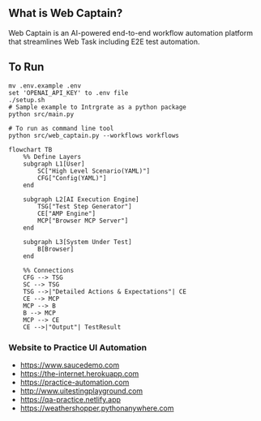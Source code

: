## What is Web Captain?
Web Captain is an AI-powered end-to-end workflow automation platform that streamlines Web Task including E2E test automation.

## To Run

```
mv .env.example .env
set 'OPENAI_API_KEY' to .env file
./setup.sh 
# Sample example to Intrgrate as a python package
python src/main.py 

# To run as command line tool
python src/web_captain.py --workflows workflows
```

```mermaid 
flowchart TB
    %% Define Layers
    subgraph L1[User]
        SC["High Level Scenario(YAML)"]
        CFG["Config(YAML)"]
    end

    subgraph L2[AI Execution Engine]
        TSG["Test Step Generator"]
        CE["AMP Engine"]
        MCP["Browser MCP Server"]
    end

    subgraph L3[System Under Test]
        B[Browser]
    end

    %% Connections
    CFG --> TSG
    SC --> TSG
    TSG -->|"Detailed Actions & Expectations"| CE
    CE --> MCP
    MCP --> B
    B --> MCP
    MCP --> CE
    CE -->|"Output"| TestResult
```

### Website to Practice UI Automation 
- https://www.saucedemo.com
- https://the-internet.herokuapp.com
- https://practice-automation.com
- http://www.uitestingplayground.com
- https://qa-practice.netlify.app
- https://weathershopper.pythonanywhere.com
